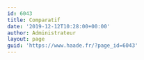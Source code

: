```yaml
---
id: 6043
title: Comparatif
date: '2019-12-12T10:28:00+00:00'
author: Administrateur
layout: page
guid: 'https://www.haade.fr/?page_id=6043'
---
```


